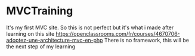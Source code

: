 # MVCTraining
It's my first MVC site.
So this is not perfect but it's what i made after learning on this site https://openclassrooms.com/fr/courses/4670706-adoptez-une-architecture-mvc-en-php
There is no framework, this will be the next step of my learning 
